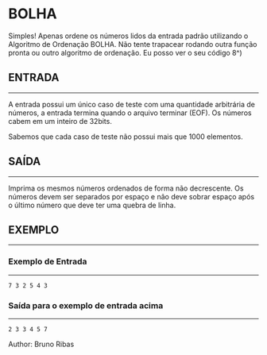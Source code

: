 # BOLHA

Simples! Apenas ordene os números lidos da entrada padrão utilizando o Algoritmo de Ordenação BOLHA. Não tente trapacear rodando outra função pronta ou outro algoritmo de ordenação. Eu posso ver o seu código 8^)

## ENTRADA
---
A entrada possui um único caso de teste com uma quantidade arbitrária de números, a entrada termina quando o arquivo terminar (EOF). Os números cabem em um inteiro de 32bits.

Sabemos que cada caso de teste não possui mais que 1000 elementos.

## SAÍDA
---

Imprima os mesmos números ordenados de forma não decrescente. Os números devem ser separados por espaço e não deve sobrar espaço após o último número que deve ter uma quebra de linha.

## EXEMPLO
---
### Exemplo de Entrada
----
    7 3 2 5 4 3

### Saída para o exemplo de entrada acima
---
    2 3 3 4 5 7

Author: Bruno Ribas